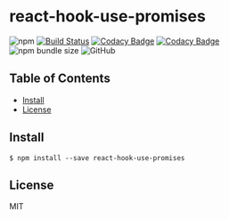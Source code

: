 # react-hook-use-promises

![npm](https://img.shields.io/npm/v/react-hook-use-promises) [![Build Status](https://travis-ci.org/we-code-now/react-hook-use-promises.svg?branch=master)](https://travis-ci.org/we-code-now/react-hook-use-promises) [![Codacy Badge](https://api.codacy.com/project/badge/Grade/c67890a8255a46d9a65e7bb158b6dd7d)](https://www.codacy.com/app/StevenTea/react-hook-use-promises?utm_source=github.com&utm_medium=referral&utm_content=we-code-now/react-hook-use-promises&utm_campaign=Badge_Grade) [![Codacy Badge](https://api.codacy.com/project/badge/Coverage/c67890a8255a46d9a65e7bb158b6dd7d)](https://www.codacy.com/app/StevenTea/react-hook-use-promises?utm_source=github.com&utm_medium=referral&utm_content=we-code-now/react-hook-use-promises&utm_campaign=Badge_Coverage) ![npm bundle size](https://img.shields.io/bundlephobia/minzip/react-hook-use-promises) ![GitHub](https://img.shields.io/github/license/we-code-now/react-hook-use-promises)

## Table of Contents

- [Install](#install)
- [License](#license)

## Install

```shell
$ npm install --save react-hook-use-promises
```

## License

MIT
